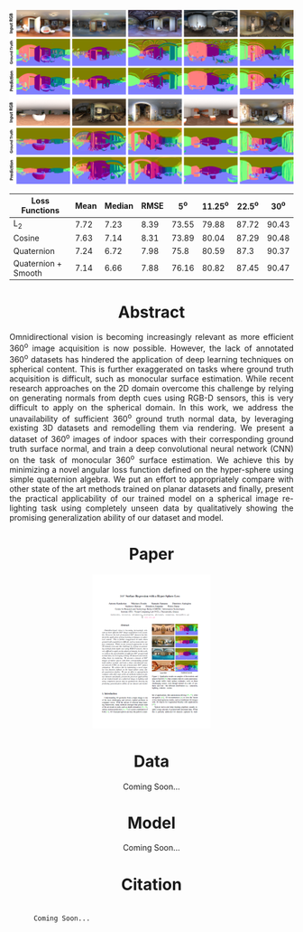 
<p align="left">
  <img src = "./assets/img/360HyperSphereBanner.png" alt="Qualitative Results" width="1000"/>
</p>

  | Loss Functions | Mean | Median | RMSE | 5<sup>o</sup> | 11.25<sup>o</sup> | 22.5<sup>o</sup> | 30<sup>o</sup>|
  |----------------|------|--------|------|---------------|-------------------|------------------|---------------|
  | L<sub>2</sub>  | 7.72 | 7.23   | 8.39 | 73.55         | 79.88             |  87.72           |   90.43       |
  | Cosine         | 7.63 | 7.14   | 8.31 | 73.89         | 80.04             |  87.29           |   90.48       |
  | Quaternion     | 7.24 | 6.72   | 7.98 | 75.8          | 80.59             |  87.3            |   90.37       |
  |Quaternion + Smooth|7.14| 6.66  | 7.88 | 76.16         | 80.82             | 87.45            |90.47          |



<h1 align="center"> Abstract </h1>
<p style="text-align: justify;">
Omnidirectional vision is becoming increasingly relevant as more efficient 360<sup>o</sup> image acquisition is now possible.
However, the lack of annotated 360<sup>o</sup> datasets has hindered the application of deep learning techniques on spherical content. 
This is further exaggerated on tasks where ground truth acquisition is difficult, such as monocular surface estimation. 
While recent research approaches on the 2D domain overcome this challenge by relying on generating normals from depth cues 
using RGB-D sensors, this is very difficult to apply on the spherical domain. In this work, we address the unavailability 
of sufficient 360<sup>o</sup> ground truth normal data, by leveraging existing 3D datasets and remodelling them via rendering. 
We present a dataset of 360<sup>o</sup> images of indoor spaces with their corresponding ground truth surface normal, 
and train a deep convolutional neural network (CNN) on the task of monocular 360<sup>o</sup> surface estimation. 
We achieve this by minimizing a novel angular loss function defined on the hyper-sphere using simple quaternion algebra. 
We put an effort to appropriately compare with other state of the art methods trained on planar datasets and finally, 
present the practical applicability of our trained model on a spherical image re-lighting task using completely unseen data by 
qualitatively showing the promising generalization ability of our dataset and model.
</p>

<h1 align="center"> Paper </h1>

<p align="center">
  <a href="https://arxiv.org/">
    <img src="./assets/img/paper_thumb_small.png" alt="Paper on Arxiv">
  </a>
</p>

<h1 align="center"> Data </h1>
<p align="center">
  Coming Soon...
</p>
<h1 align="center"> Model </h1>
<p align="center">
  Coming Soon...
</p>
<h1 align="center"> Citation </h1>
<p style="
    width: auto;
    background-color: #f2f2f2;
    font-size: small;
">
  <pre>
    <code>
      Coming Soon...
    </code>
  </pre>
</p>
